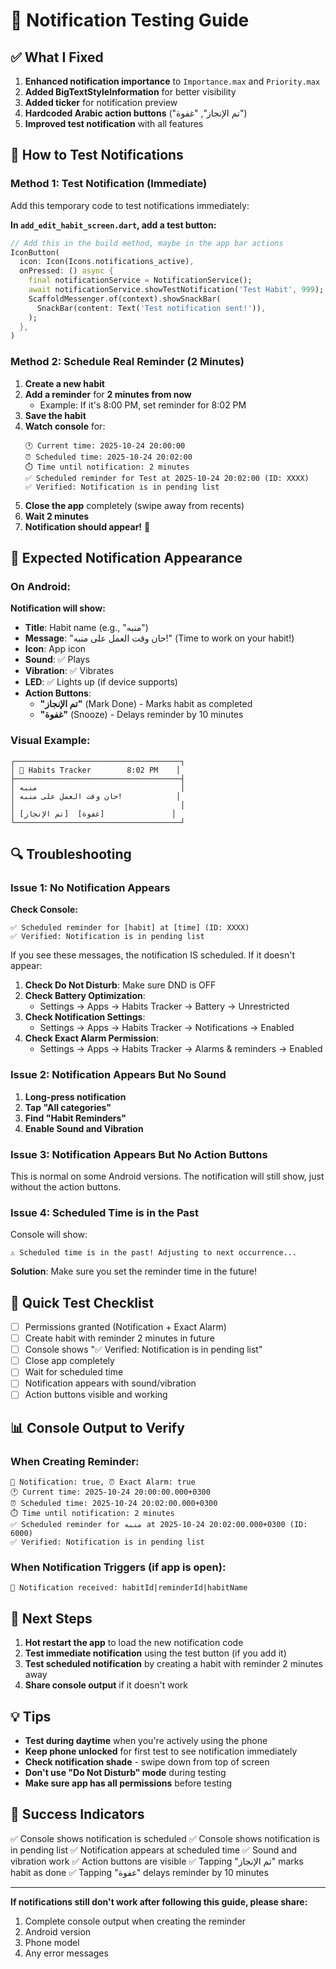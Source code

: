 # 🔔 Notification Testing Guide

## ✅ What I Fixed

1. **Enhanced notification importance** to `Importance.max` and `Priority.max`
2. **Added BigTextStyleInformation** for better visibility
3. **Added ticker** for notification preview
4. **Hardcoded Arabic action buttons** ("تم الإنجاز", "غفوة")
5. **Improved test notification** with all features

## 🧪 How to Test Notifications

### Method 1: Test Notification (Immediate)

Add this temporary code to test notifications immediately:

**In `add_edit_habit_screen.dart`, add a test button:**

```dart
// Add this in the build method, maybe in the app bar actions
IconButton(
  icon: Icon(Icons.notifications_active),
  onPressed: () async {
    final notificationService = NotificationService();
    await notificationService.showTestNotification('Test Habit', 999);
    ScaffoldMessenger.of(context).showSnackBar(
      SnackBar(content: Text('Test notification sent!')),
    );
  },
)
```

### Method 2: Schedule Real Reminder (2 Minutes)

1. **Create a new habit**
2. **Add a reminder** for **2 minutes from now**
   - Example: If it's 8:00 PM, set reminder for 8:02 PM
3. **Save the habit**
4. **Watch console** for:
   ```
   🕐 Current time: 2025-10-24 20:00:00
   ⏰ Scheduled time: 2025-10-24 20:02:00
   ⏱️ Time until notification: 2 minutes
   ✅ Scheduled reminder for Test at 2025-10-24 20:02:00 (ID: XXXX)
   ✅ Verified: Notification is in pending list
   ```
5. **Close the app** completely (swipe away from recents)
6. **Wait 2 minutes**
7. **Notification should appear!** 🔔

## 📱 Expected Notification Appearance

### On Android:

**Notification will show:**
- **Title**: Habit name (e.g., "منبه")
- **Message**: "حان وقت العمل على منبه!" (Time to work on your habit!)
- **Icon**: App icon
- **Sound**: ✅ Plays
- **Vibration**: ✅ Vibrates
- **LED**: ✅ Lights up (if device supports)
- **Action Buttons**:
  - **"تم الإنجاز"** (Mark Done) - Marks habit as completed
  - **"غفوة"** (Snooze) - Delays reminder by 10 minutes

### Visual Example:
```
┌─────────────────────────────────────┐
│ 🔔 Habits Tracker        8:02 PM    │
├─────────────────────────────────────┤
│ منبه                                │
│ حان وقت العمل على منبه!            │
│                                     │
│ [تم الإنجاز]  [غفوة]               │
└─────────────────────────────────────┘
```

## 🔍 Troubleshooting

### Issue 1: No Notification Appears

**Check Console:**
```
✅ Scheduled reminder for [habit] at [time] (ID: XXXX)
✅ Verified: Notification is in pending list
```

If you see these messages, the notification IS scheduled. If it doesn't appear:

1. **Check Do Not Disturb**: Make sure DND is OFF
2. **Check Battery Optimization**: 
   - Settings → Apps → Habits Tracker → Battery → Unrestricted
3. **Check Notification Settings**:
   - Settings → Apps → Habits Tracker → Notifications → Enabled
4. **Check Exact Alarm Permission**:
   - Settings → Apps → Habits Tracker → Alarms & reminders → Enabled

### Issue 2: Notification Appears But No Sound

1. **Long-press notification**
2. **Tap "All categories"**
3. **Find "Habit Reminders"**
4. **Enable Sound and Vibration**

### Issue 3: Notification Appears But No Action Buttons

This is normal on some Android versions. The notification will still show, just without the action buttons.

### Issue 4: Scheduled Time is in the Past

Console will show:
```
⚠️ Scheduled time is in the past! Adjusting to next occurrence...
```

**Solution**: Make sure you set the reminder time in the future!

## 🎯 Quick Test Checklist

- [ ] Permissions granted (Notification + Exact Alarm)
- [ ] Create habit with reminder 2 minutes in future
- [ ] Console shows "✅ Verified: Notification is in pending list"
- [ ] Close app completely
- [ ] Wait for scheduled time
- [ ] Notification appears with sound/vibration
- [ ] Action buttons visible and working

## 📊 Console Output to Verify

### When Creating Reminder:
```
📱 Notification: true, ⏰ Exact Alarm: true
🕐 Current time: 2025-10-24 20:00:00.000+0300
⏰ Scheduled time: 2025-10-24 20:02:00.000+0300
⏱️ Time until notification: 2 minutes
✅ Scheduled reminder for منبه at 2025-10-24 20:02:00.000+0300 (ID: 6000)
✅ Verified: Notification is in pending list
```

### When Notification Triggers (if app is open):
```
📢 Notification received: habitId|reminderId|habitName
```

## 🚀 Next Steps

1. **Hot restart the app** to load the new notification code
2. **Test immediate notification** using the test button (if you add it)
3. **Test scheduled notification** by creating a habit with reminder 2 minutes away
4. **Share console output** if it doesn't work

## 💡 Tips

- **Test during daytime** when you're actively using the phone
- **Keep phone unlocked** for first test to see notification immediately
- **Check notification shade** - swipe down from top of screen
- **Don't use "Do Not Disturb" mode** during testing
- **Make sure app has all permissions** before testing

## 🎉 Success Indicators

✅ Console shows notification is scheduled
✅ Console shows notification is in pending list
✅ Notification appears at scheduled time
✅ Sound and vibration work
✅ Action buttons are visible
✅ Tapping "تم الإنجاز" marks habit as done
✅ Tapping "غفوة" delays reminder by 10 minutes

---

**If notifications still don't work after following this guide, please share:**
1. Complete console output when creating the reminder
2. Android version
3. Phone model
4. Any error messages
